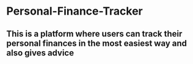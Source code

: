 # Personal-Finance-Tracker
## This is a platform where users can track their personal finances in the most easiest way and also gives advice